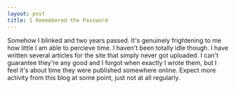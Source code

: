 ```yaml
---
layout: post
title: I Remembered the Password
---
```


Somehow I blinked and two years passed. It's genuinely frightening to me how little I am able to percieve time. I haven't been totally idle though. I have written several articles for the site that simply never got uploaded. I can't guarantee they're any good and I forgot when exactly I wrote them, but I feel it's about time they were published somewhere online. Expect more activity from this blog at some point, just not at all regularly.